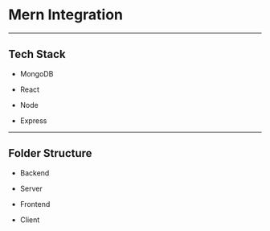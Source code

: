 # Mern Integration

---
## Tech Stack

- MongoDB

- React

- Node

- Express

---

## Folder Structure

- Backend

 - Server

- Frontend

 - Client
